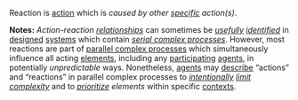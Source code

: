 Reaction is [action](https://github.com/gcassel/Modular-Organization-Terminology/blob/master/terms/action.md) which is *caused by other [specific](https://github.com/gcassel/Modular-Organization-Terminology/blob/master/terms/specific.md) action(s)*.
 
**Notes:**  *Action-reaction [relationships](https://github.com/gcassel/Modular-Organization-Terminology/blob/master/terms/relationship.md)* can sometimes be *[usefully](https://github.com/gcassel/Modular-Organization-Terminology/blob/master/terms/use.md) [identified](https://github.com/gcassel/Modular-Organization-Terminology/blob/master/terms/identify.md)* in [designed](https://github.com/gcassel/Modular-Organization-Terminology/blob/master/terms/design.md) [systems](https://github.com/gcassel/Modular-Organization-Terminology/blob/master/terms/system.md) which contain *[serial complex processes](https://github.com/gcassel/Modular-Organization-Terminology/blob/master/compound-terms/serial-complex-process.md)*.  However, most reactions are part of [parallel complex processes](https://github.com/gcassel/Modular-Organization-Terminology/blob/master/compound-terms/parallel-complex-process.md) which  simultaneously influence all acting [elements](https://github.com/gcassel/Modular-Organization-Terminology/blob/master/terms/element.md), including any [participating](https://github.com/gcassel/Modular-Organization-Terminology/blob/master/terms/participation.md) [agents](https://github.com/gcassel/Modular-Organization-Terminology/blob/master/terms/agent.md), in potentially *unpredictable* ways.  Nonetheless, [agents](https://github.com/gcassel/Modular-Organization-Terminology/blob/master/terms/agent.md) may [describe](https://github.com/gcassel/Modular-Organization-Terminology/blob/master/terms/describe.md) “actions” and “reactions” in parallel complex processes to *[intentionally](https://github.com/gcassel/Modular-Organization-Terminology/blob/master/terms/intention.md) [limit](https://github.com/gcassel/Modular-Organization-Terminology/blob/master/terms/limit.md) [complexity](https://github.com/gcassel/Modular-Organization-Terminology/blob/master/terms/complexity.md)* and to *[prioritize](https://github.com/gcassel/Modular-Organization-Terminology/blob/master/terms/prioritize.md) elements* within specific [contexts](https://github.com/gcassel/Modular-Organization-Terminology/blob/master/terms/context.md). 
